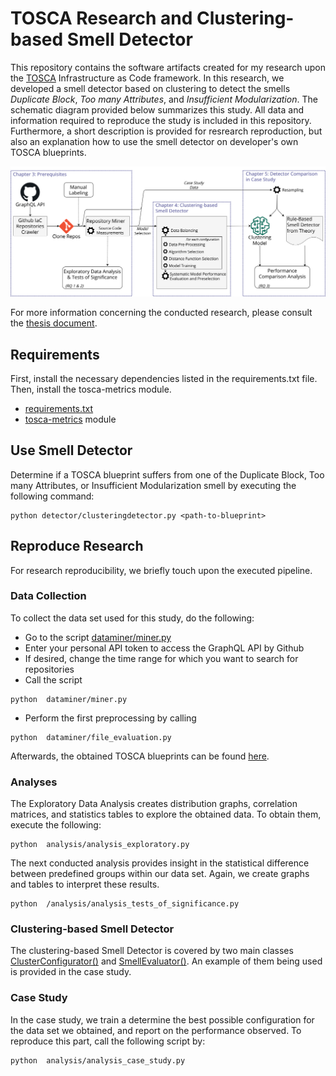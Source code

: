 # TOSCA Research and Clustering-based Smell Detector

This repository contains the software artifacts created for my research upon the [TOSCA](https://www.oasis-open.org/committees/tc_home.php?wg_abbrev=tosca) Infrastructure as Code framework. In this research, we developed a smell detector based on clustering to detect the smells *Duplicate Block*, *Too many Attributes*, and *Insufficient Modularization*. The schematic diagram provided below summarizes this study. All data and information required to reproduce the study is included in this repository. Furthermore, a short description is provided for resrearch reproduction, but also an explanation how to use the smell detector on developer's own TOSCA blueprints.

![Research Design](./research/design.png)

For more information concerning the conducted research, please consult the [thesis document](./research/thesis.pdf). 


## Requirements
First, install the necessary dependencies listed in the requirements.txt file. Then, install the tosca-metrics module.
* [requirements.txt](requirements.txt)
* [tosca-metrics](https://github.com/stefanodallapalma/tosca-metrics) module


## Use Smell Detector

Determine if a TOSCA blueprint suffers from one of the Duplicate Block, Too many Attributes, or Insufficient Modularization smell by executing the following command:

```
python detector/clusteringdetector.py <path-to-blueprint>
```

## Reproduce Research

For research reproducibility, we briefly touch upon the executed pipeline.

### Data Collection
To collect the data set used for this study, do the following:

* Go to the script [dataminer/miner.py](dataminer/miner.py)
* Enter your personal API token to access the GraphQL API by Github
* If desired, change the time range for which you want to search for repositories
* Call the script
```
python  dataminer/miner.py
```
* Perform the first preprocessing by calling
```
python  dataminer/file_evaluation.py
```

Afterwards, the obtained TOSCA blueprints can be found [here](/dataminer/tmp).

### Analyses
The Exploratory Data Analysis creates distribution graphs, correlation matrices, and statistics tables to explore the obtained data. To obtain them, execute the following:
```
python  analysis/analysis_exploratory.py
```

The next conducted analysis provides insight in the statistical difference between predefined groups within our data set. Again, we create graphs and tables to interpret these results.
```
python  /analysis/analysis_tests_of_significance.py
```

### Clustering-based Smell Detector
The clustering-based Smell Detector is covered by two main classes [ClusterConfigurator()](analysis/classes/clusterconfigurator.py) and [SmellEvaluator()](analysis/classes/clusterevaluator.py). An example of them being used is provided in the case study. 

### Case Study
In the case study, we train a determine the best possible configuration for the data set we obtained, and report on the performance observed. To reproduce this part, call the following script by:
```
python  analysis/analysis_case_study.py
```